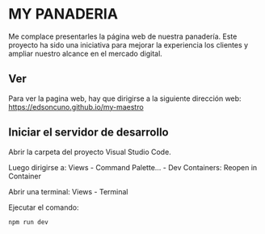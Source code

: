 # MY PANADERIA

Me complace presentarles la página web de nuestra panadería. Este proyecto ha sido una iniciativa para mejorar la experiencia los clientes y ampliar nuestro alcance en el mercado digital.

## Ver

Para ver la pagina web, hay que dirigirse a la siguiente dirección web:
https://edsoncuno.github.io/my-maestro

## Iniciar el servidor de desarrollo

Abrir la carpeta del proyecto Visual Studio Code.

Luego dirigirse a:
Views - Command Palette… - Dev Containers: Reopen in Container

Abrir una terminal:
Views - Terminal

Ejecutar el comando:

```sh
npm run dev
```
